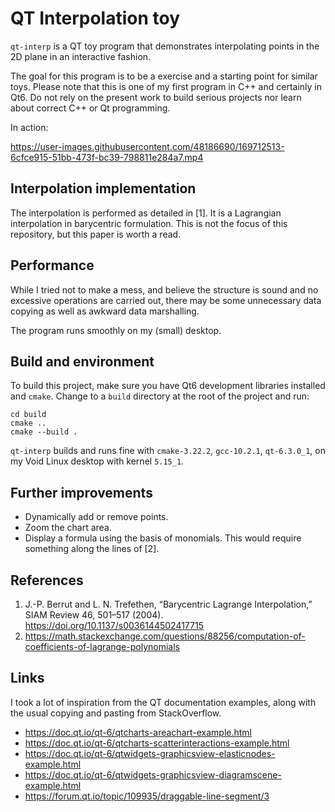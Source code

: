 # QT Interpolation toy
`qt-interp` is a QT toy program that demonstrates interpolating points
in the 2D plane in an interactive fashion.

The goal for this program is to be a exercise and a starting point for similar
toys. Please note that this is one of my first program in C++ and certainly in
Qt6. Do not rely on the present work to build serious projects nor learn about
correct C++ or Qt programming.

In action:

https://user-images.githubusercontent.com/48186690/169712513-6cfce915-51bb-473f-bc39-798811e284a7.mp4


## Interpolation implementation
The interpolation is performed as detailed in [1]. It is a Lagrangian
interpolation in barycentric formulation. This is not the focus of
this repository, but this paper is worth a read.

## Performance
While I tried not to make a mess, and believe the structure is sound
and no excessive operations are carried out, there may be some
unnecessary data copying as well as awkward data marshalling.

The program runs smoothly on my (small) desktop.

## Build and environment
To build this project, make sure you have Qt6 development libraries installed
and `cmake`. Change to a `build` directory at the root of the project and run:

```shell
cd build
cmake ..
cmake --build .
```

`qt-interp` builds and runs fine with `cmake-3.22.2`, `gcc-10.2.1`,
`qt-6.3.0_1`, on my Void Linux desktop with kernel `5.15_1`.

## Further improvements
* Dynamically add or remove points.
* Zoom the chart area.
* Display a formula using the basis of monomials. This would require
  something along the lines of [2].

## References
1. J.-P. Berrut and L. N. Trefethen, “Barycentric Lagrange Interpolation,” SIAM
   Review 46, 501–517 (2004). https://doi.org/10.1137/s0036144502417715
2. https://math.stackexchange.com/questions/88256/computation-of-coefficients-of-lagrange-polynomials

## Links
I took a lot of inspiration from the QT documentation examples, along
with the usual copying and pasting from StackOverflow.

* https://doc.qt.io/qt-6/qtcharts-areachart-example.html
* https://doc.qt.io/qt-6/qtcharts-scatterinteractions-example.html
* https://doc.qt.io/qt-6/qtwidgets-graphicsview-elasticnodes-example.html
* https://doc.qt.io/qt-6/qtwidgets-graphicsview-diagramscene-example.html
* https://forum.qt.io/topic/109935/draggable-line-segment/3
 

